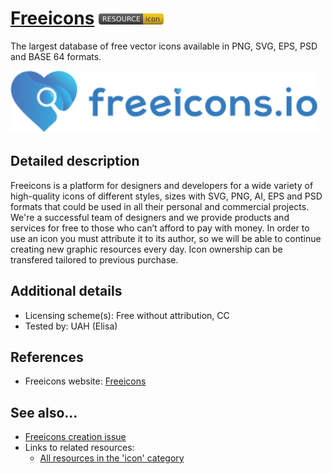 # [Freeicons](https://freeicons.io/)  [<img src="images/resource-icon.png" align="bottom">](https://github.com/e-CLOSE/Toolbox/issues?q=label%3A02_RESOURCE+label%3Aicon)

The largest database of free vector icons available in PNG, SVG, EPS, PSD and BASE 64 formats. 

[<img src="images/Freeicons.svg" align="bottom" height="100" alt="Freeicons Logo">](https://github.com/e-CLOSE/Toolbox/blob/main/Resources/Freeicons.md)


## Detailed description

Freeicons is a platform for designers and developers for a wide variety of high-quality icons of different styles, sizes with SVG, PNG, AI, EPS and PSD formats that could be used in all their personal and commercial projects. We're a successful team of designers and we provide products and services for free to those who can’t afford to pay with money. In order to use an icon you must attribute it to its author, so we will be able to continue creating new graphic resources every day. Icon ownership can be transfered tailored to previous purchase.


## Additional details

- Licensing scheme(s): Free without attribution, CC
- Tested by: UAH (Elisa)


## References

- Freeicons website: [Freeicons](https://freeicons.io/)


## See also...

- [Freeicons creation issue](https://github.com/e-CLOSE/Toolbox/issues/179)
- Links to related resources:
  - [All resources in the 'icon' category](https://github.com/e-CLOSE/Toolbox/issues?q=label%3A02_RESOURCE+label%3Aicon)
